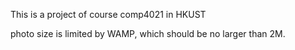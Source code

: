 This is a project of course comp4021 in HKUST

photo size is limited by WAMP, which should be no larger than 2M.